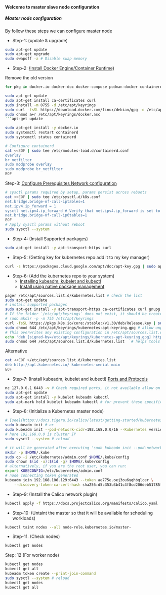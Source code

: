 #### Welcome to master slave node configuration
##### Master node configuration
By follow these steps we can configure master node
- Step-1: (update & upgrade)
```bash
sudo apt-get update
sudo apt-get upgrade
sudo swapoff -a # Disable swap memory
```
- Step-2: [(Install Docker Engine/Container Runtime)](https://docs.docker.com/engine/install/)

Remove the old version
```bash
for pkg in docker.io docker-doc docker-compose podman-docker containerd runc; do sudo apt-get remove $pkg; done
```
```bash
sudo apt-get update
sudo apt-get install ca-certificates curl
sudo install -m 0755 -d /etc/apt/keyrings
sudo curl -fsSL https://download.docker.com/linux/debian/gpg -o /etc/apt/keyrings/docker.asc
sudo chmod a+r /etc/apt/keyrings/docker.asc
```apt-get update
```
```bash
sudo apt-get install -y docker.io
sudo systemctl restart containerd
sudo systemctl status containerd
```

```bash
# Configure containerd
cat <<EOF | sudo tee /etc/modules-load.d/containerd.conf
overlay
br_netfilter
sudo modprobe overlay
sudo modprobe br_netfilter
EOF
```
Step-3: [Configure Prerequisites Network configuration](https://kubernetes.io/docs/setup/production-environment/container-runtimes/)
```bash
# sysctl params required by setup, params persist across reboots
cat <<EOF | sudo tee /etc/sysctl.d/k8s.conf
net.bridge.bridge-nf-call-iptables=1
net.ipv4.ip_forward = 1
sysctl net.ipv4.ip_forward # Verify that net.ipv4.ip_forward is set to 1 with
net.bridge.bridge-nf-call-ip6tables=1
EOF
# Apply sysctl params without reboot
sudo sysctl --system
```

- Step-4: (Install Supported packages)
```bash
sudo apt-get install -y apt-transport-https curl
```
- Step-5: (Getting key for kubernetes repo add it to my key manager)
```bash
curl -s https://packages.cloud.google.com/apt/doc/apt-key.gpg | sudo apt-key add -
```
- Step-6: (Add the kubernetes repo to your system)
   - [Installing kubeadm, kubelet and kubectl](https://kubernetes.io/docs/setup/production-environment/tools/kubeadm/install-kubeadm/)
   - [Install using native package management](https://kubernetes.io/docs/tasks/tools/install-kubectl-linux/#install-kubectl-binary-with-curl-on-linux)
```bash
pager /etc/apt/sources.list.d/kubernetes.list # check the list
sudo apt-get update
# install supported packages
sudo apt-get install -y apt-transport-https ca-certificates curl gnupg
# If the folder `/etc/apt/keyrings` does not exist, it should be created before the curl command, read the note below.
# sudo mkdir -p -m 755 /etc/apt/keyrings
curl -fsSL https://pkgs.k8s.io/core:/stable:/v1.30/deb/Release.key | sudo gpg --dearmor -o /etc/apt/keyrings/kubernetes-apt-keyring.gpg
sudo chmod 644 /etc/apt/keyrings/kubernetes-apt-keyring.gpg # allow unprivileged APT programs to read this keyring
# This overwrites any existing configuration in /etc/apt/sources.list.d/kubernetes.list
echo 'deb [signed-by=/etc/apt/keyrings/kubernetes-apt-keyring.gpg] https://pkgs.k8s.io/core:/stable:/v1.30/deb/ /' | sudo tee /etc/apt/sources.list.d/kubernetes.list
sudo chmod 644 /etc/apt/sources.list.d/kubernetes.list   # helps tools such as command-not-found to work correctly
```
Alternative
```bash
cat <<EOF >/etc/apt/sources.list.d/kubernetes.list
deb http://apt.kubernetes.io/ kubernetes-xenial main
EOF
```
- Step-7: (Install kubeadm, kubelet and kubectl)
[Ports and Protocols](https://kubernetes.io/docs/reference/networking/ports-and-protocols/)
```bash
nc 127.0.0.1 6443 -v # Check required ports, it not available allow on ufw.
sudo apt-get update
sudo apt-get install -y kubelet kubeadm kubectl
sudo apt-mark hold kubelet kubeadm kubectl # for prevent these specific Kubernetes packages
```

- Step-8: (Initialize a Kubernetes master node)
```bash
# [see](https://docs.tigera.io/calico/latest/getting-started/kubernetes/quickstart)
sudo kubeadm init # or
sudo kubeadm init --pod-network-cidr=192.168.0.0/16 --Kubernetes version: v1.30.0
# here 192.168.0.0 is cluster IP
sudo sysctl --system # reload
```
```bash
# it will be generated after executing 'sudo kubeadm init --pod-network-cidr=192.168.0.0/16'
mkdir -p $HOME/.kube
sudo cp -i /etc/kubernetes/admin.conf $HOME/.kube/config
sudo chown $(id -u):$(id -g) $HOME/.kube/config
# alternatively, if you are the root user, you can run:
export KUBECONFIG=/etc/kubernetes/admin.conf
# node connecting token generated
kubeadm join 192.168.106.129:6443 --token ae775e.oej3ou6yqhbqlcer \
	--discovery-token-ca-cert-hash sha256:d5c353b3b41c4f8cd206deb51785fa7b162f60470860958da33bfba39bd504d5 
```

- Step-9: (Install the Calico network plugin)
```bash
kubectl apply -f https://docs.projectcalico.org/manifests/calico.yaml
```
- Step-10: (Untaint the master so that it will be available for scheduling workloads)
```bash
kubectl taint nodes --all node-role.kubernetes.io/master-
```
- Step-11. (Check nodes)
```bash
kubectl get nodes
```
Step: 12 (For worker node)
```bash
kubectl get nodes
kubectl get all
kubeadm token create --print-join-command
sudo sysctl --system # reload
kubectl get nodes
kubectl get all
```